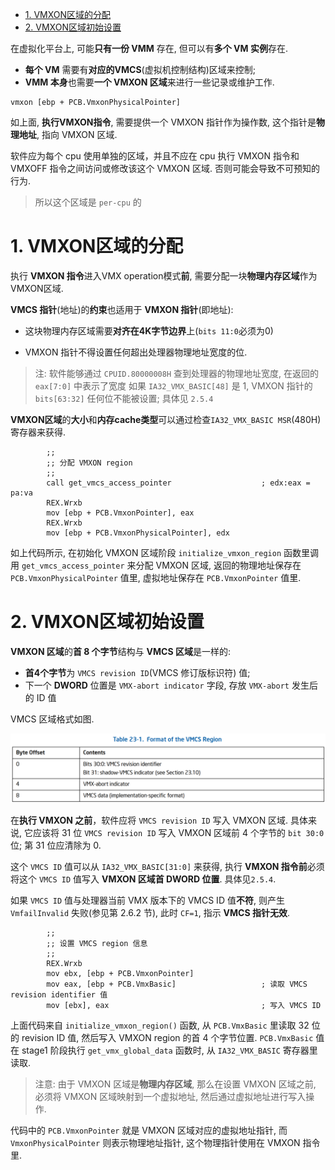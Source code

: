 
<!-- @import "[TOC]" {cmd="toc" depthFrom=1 depthTo=6 orderedList=false} -->

<!-- code_chunk_output -->

- [1. VMXON区域的分配](#1-vmxon区域的分配)
- [2. VMXON区域初始设置](#2-vmxon区域初始设置)

<!-- /code_chunk_output -->

在虚拟化平台上, 可能**只有一份 VMM** 存在, 但可以有**多个 VM 实例**存在.

* **每个 VM** 需要有**对应的VMCS**(虚拟机控制结构)区域来控制;
* **VMM 本身**也需要**一个 VMXON 区域**来进行一些记录或维护工作.

```x86asm
vmxon [ebp + PCB.VmxonPhysicalPointer]
```

如上面, **执行VMXON指令**, 需要提供一个 VMXON 指针作为操作数, 这个指针是**物理地址**, 指向 VMXON 区域.

软件应为每个 cpu 使用单独的区域，并且不应在 cpu 执行 VMXON 指令和 VMXOFF 指令之间访问或修改该这个 VMXON 区域. 否则可能会导致不可预知的行为.

> 所以这个区域是 `per-cpu` 的

# 1. VMXON区域的分配

执行 **VMXON 指令**进入VMX operation模式**前**, 需要分配一块**物理内存区域**作为VMXON区域.

**VMCS 指针**(地址)的**约束**也适用于 **VMXON 指针**(即地址):

* 这块物理内存区域需要**对齐在4K字节边界**上(`bits 11:0`必须为0)

* VMXON 指针不得设置任何超出处理器物理地址宽度的位.

>注:
> 软件能够通过 `CPUID.80000008H` 查到处理器的物理地址宽度, 在返回的 `eax[7:0]` 中表示了宽度
> 如果 `IA32_VMX_BASIC[48]` 是 1, VMXON 指针的 `bits[63:32]` 任何位不能被设置; 具体见 `2.5.4`

**VMXON区域**的**大小**和**内存cache类型**可以通过检查`IA32_VMX_BASIC MSR`(480H)寄存器来获得.

```x86asm
        ;;
        ;; 分配 VMXON region
        ;;
        call get_vmcs_access_pointer                    ; edx:eax = pa:va
        REX.Wrxb
        mov [ebp + PCB.VmxonPointer], eax
        REX.Wrxb
        mov [ebp + PCB.VmxonPhysicalPointer], edx
```

如上代码所示, 在初始化 VMXON 区域阶段 `initialize_vmxon_region` 函数里调用 `get_vmcs_access_pointer` 来分配 VMXON 区域, 返回的物理地址保存在 `PCB.VmxonPhysicalPointer` 值里, 虚拟地址保存在 `PCB.VmxonPointer` 值里.

# 2. VMXON区域初始设置

**VMXON 区域**的**首 8 个字节**结构与 **VMCS 区域**是一样的:

* **首4个字节**为 `VMCS revision ID`(VMCS 修订版标识符) 值;
* 下一个 **DWORD** 位置是 `VMX-abort indicator` 字段, 存放 `VMX-abort` 发生后的 ID 值

VMCS 区域格式如图.

![2022-07-08-20-07-23.png](./images/2022-07-08-20-07-23.png)

在**执行 VMXON 之前**，软件应将 `VMCS revision ID` 写入 VMXON 区域. 具体来说, 它应该将 31 位 `VMCS revision ID` 写入 VMXON 区域前 4 个字节的 `bit 30:0` 位; 第 31 位应清除为 0.

这个 `VMCS ID` 值可以从 `IA32_VMX_BASIC[31:0]` 来获得, 执行 **VMXON 指令前**必须将这个 `VMCS ID` 值写入 **VMXON 区域首 DWORD 位置**. 具体见`2.5.4`.


如果 `VMCS ID` 值与处理器当前 VMX 版本下的 VMCS ID 值**不符**, 则产生 `VmfailInvalid` 失败(参见第 2.6.2 节), 此时 `CF=1`, 指示 **VMCS 指针无效**.

```x86asm
        ;;
        ;; 设置 VMCS region 信息
        ;;
        REX.Wrxb
        mov ebx, [ebp + PCB.VmxonPointer]
        mov eax, [ebp + PCB.VmxBasic]                   ; 读取 VMCS revision identifier 值
        mov [ebx], eax                                  ; 写入 VMCS ID
```

上面代码来自 `initialize_vmxon_region()` 函数, 从 `PCB.VmxBasic` 里读取 32 位的 revision ID 值, 然后写入 VMXON region 的首 4 个字节位置. `PCB.VmxBasic` 值在 stage1 阶段执行 `get_vmx_global_data` 函数时, 从 `IA32_VMX_BASIC` 寄存器里读取.

> 注意: 由于 VMXON 区域是**物理内存区域**, 那么在设置 VMXON 区域之前, 必须将 VMXON 区域映射到一个虚拟地址, 然后通过虚拟地址进行写入操作.

代码中的 `PCB.VmxonPointer` 就是 VMXON 区域对应的虚拟地址指针, 而 `VmxonPhysicalPointer` 则表示物理地址指针, 这个物理指针使用在 VMXON 指令里.


